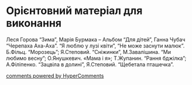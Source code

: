 <div id="hypercomments_widget" class="js-hypercomments-widget invisible"></div>


# Орієнтовний матеріал для виконання

Леся Горова “Зима”,  Марія Бурмака – Альбом “Для дітей”, Ганна Чубач “Черепаха Аха-Аха”. “Я люблю у лузі квіти”, “Не може заснути малюк”. Б.Фільц. “Морозець”; Я.Степовий. “Сніжинки”, М.Завалішина. “Ми любимо весну”; О.Янушкевич. «Мама і я»; Т.Жупанин. “Рання бджілка”; А.Філіпенко. “Зацвіла в долині”, Я.Степовий.  “Щебетала пташечка”.   

<div class="js-hypercomments-container">
    <a href="http://hypercomments.com" class="hc-link" title="comments widget">comments powered by HyperComments</a>
</div>